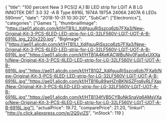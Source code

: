 {
	"title": "100 percent New 3 PCS(2 A,1 B) LED strip for LGIT A B LG INNOTEK DRT 3.0 32 -A B Type 6916L 1974A 1975A 2406A 2407A 6 LEDs 590mm",
	"date": "2018-10-31 10:30:20",
	"SubCat": ["Electronics"],
	"categories": ["Games "],
	"thumbnailImage": "https://ae01.alicdn.com/kf/HTB1LI_XdjfguuRjSszcq6zb7FXa3/New-Original-Kit-3-PCS-6LED-LED-strip-for-LG-32LF560V-LGIT-UOT-A-B-6916L.jpg_220x220.jpg",
	"BigImage": ["https://ae01.alicdn.com/kf/HTB1LI_XdjfguuRjSszcq6zb7FXa3/New-Original-Kit-3-PCS-6LED-LED-strip-for-LG-32LF560V-LGIT-UOT-A-B-6916L.jpg","https://ae01.alicdn.com/kf/HTB1A4KeKACWBuNjy0Faq6xUlXXah/New-Original-Kit-3-PCS-6LED-LED-strip-for-LG-32LF560V-LGIT-UOT-A-B-6916L.jpg","https://ae01.alicdn.com/kf/HTB1QZ_XdjfguuRjSszcq6zb7FXa9/New-Original-Kit-3-PCS-6LED-LED-strip-for-LG-32LF560V-LGIT-UOT-A-B-6916L.jpg","https://ae01.alicdn.com/kf/HTB16u89wHZnBKNjSZFrq6yRLFXav/New-Original-Kit-3-PCS-6LED-LED-strip-for-LG-32LF560V-LGIT-UOT-A-B-6916L.jpg","https://ae01.alicdn.com/kf/HTB134fVB5CYBuNkSnaVq6AMsVXao/New-Original-Kit-3-PCS-6LED-LED-strip-for-LG-32LF560V-LGIT-UOT-A-B-6916L.jpg"],
	"actualPrice": 19.72,
	"comparePrice": 21.20,
	"linkurl": "http://s.click.aliexpress.com/e/2QSyiZS",
	"inStock": 119
}
